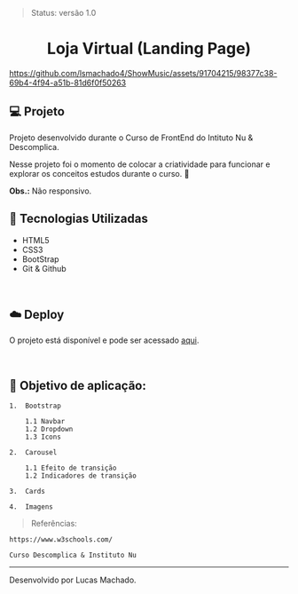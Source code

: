 >Status: versão 1.0 

<h1 align='center'> Loja Virtual (Landing Page) </h1>

https://github.com/lsmachado4/ShowMusic/assets/91704215/98377c38-69b4-4f94-a51b-81d6f0f50263


## 💻 Projeto

Projeto desenvolvido durante o Curso de FrontEnd do Intituto Nu & Descomplica.

Nesse projeto foi o momento de colocar a criatividade para funcionar e explorar os conceitos estudos durante o curso. 💜 

**Obs.:** Não responsivo.


## 🚀 Tecnologias Utilizadas

- HTML5
- CSS3
- BootStrap
- Git & Github


<br>

## ☁️ Deploy
O projeto está disponível e pode ser acessado [aqui](https://lsmachado4.github.io/ShowMusic/).

<br>



## 📖 Objetivo de aplicação:



    1.  Bootstrap 

        1.1 Navbar
        1.2 Dropdown
        1.3 Icons

    2.  Carousel 

        1.1 Efeito de transição 
        1.2 Indicadores de transição

    3.  Cards

    4.  Imagens

> Referências: 

    https://www.w3schools.com/ 

    Curso Descomplica & Instituto Nu 

---

Desenvolvido por Lucas Machado.
